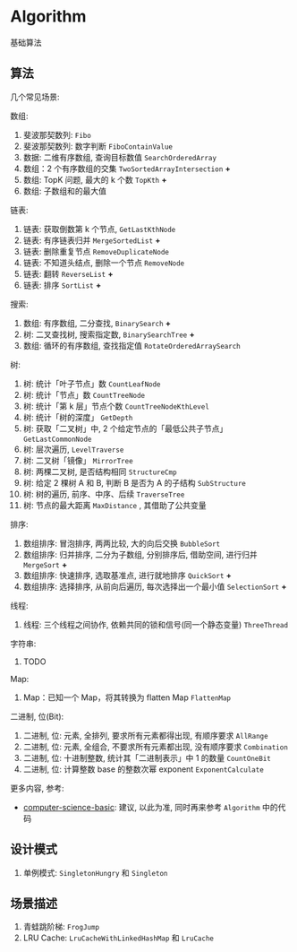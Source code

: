 # Algorithm

基础算法

## 算法

几个常见场景:

数组:

1. 斐波那契数列: `Fibo`
2. 斐波那契数列: 数字判断 `FiboContainValue`
3. 数据: 二维有序数组, 查询目标数值 `SearchOrderedArray`
4. 数组：2 个有序数组的交集 `TwoSortedArrayIntersection` **+**
5. 数组: TopK 问题, 最大的 k 个数 `TopKth` **+**
6. 数组: 子数组和的最大值

链表:

1. 链表: 获取倒数第 k 个节点, `GetLastKthNode`
2. 链表: 有序链表归并 `MergeSortedList` **+**
3. 链表: 删除重复节点 `RemoveDuplicateNode`
4. 链表: 不知道头结点, 删除一个节点 `RemoveNode`
5. 链表: 翻转 `ReverseList` **+**
6. 链表: 排序 `SortList` **+**

搜索:

1. 数组: 有序数组, 二分查找, `BinarySearch` **+**
2. 树: 二叉查找树, 搜索指定数, `BinarySearchTree` **+**
3. 数组: 循环的有序数组, 查找指定值 `RotateOrderedArraySearch`

树:

1. 树: 统计「叶子节点」数 `CountLeafNode`
2. 树: 统计「节点」数 `CountTreeNode`
3. 树: 统计「第 k 层」节点个数 `CountTreeNodeKthLevel`
4. 树: 统计「树的深度」 `GetDepth`
5. 树: 获取「二叉树」中, 2 个给定节点的「最低公共子节点」 `GetLastCommonNode`
6. 树: 层次遍历, `LevelTraverse`
7. 树: 二叉树「镜像」 `MirrorTree`
8. 树: 两棵二叉树, 是否结构相同 `StructureCmp`
9. 树: 给定 2 棵树 A 和 B, 判断 B 是否为 A 的子结构 `SubStructure`
10. 树: 树的遍历, 前序、中序、后续 `TraverseTree`
11. 树: 节点的最大距离 `MaxDistance` , 其借助了公共变量

排序:

1. 数组排序: 冒泡排序, 两两比较, 大的向后交换 `BubbleSort`
2. 数组排序: 归并排序, 二分为子数组, 分别排序后, 借助空间, 进行归并 `MergeSort` **+**
3. 数组排序: 快速排序, 选取基准点, 进行就地排序 `QuickSort` **+**
4. 数组排序: 选择排序, 从前向后遍历, 每次选择出一个最小值 `SelectionSort` **+**


线程:

1. 线程: 三个线程之间协作, 依赖共同的锁和信号(同一个静态变量) `ThreeThread`


字符串:

1. TODO


Map:

1. Map：已知一个 Map，将其转换为 flatten Map `FlattenMap`


二进制, 位(Bit):

1. 二进制, 位: 元素, 全排列, 要求所有元素都得出现, 有顺序要求 `AllRange`
2. 二进制, 位: 元素, 全组合, 不要求所有元素都出现, 没有顺序要求 `Combination`
3. 二进制, 位: 十进制整数, 统计其「二进制表示」中 1 的数量 `CountOneBit`
4. 二进制, 位: 计算整数 base 的整数次幂 exponent `ExponentCalculate`



更多内容, 参考:

* [computer-science-basic](https://github.com/ningg/computer-science-basic): 建议, 以此为准, 同时再来参考 `Algorithm` 中的代码

## 设计模式

1. 单例模式: `SingletonHungry` 和 `Singleton`


## 场景描述

1. 青蛙跳阶梯: `FrogJump`
2. LRU Cache: `LruCacheWithLinkedHashMap` 和 `LruCache`
